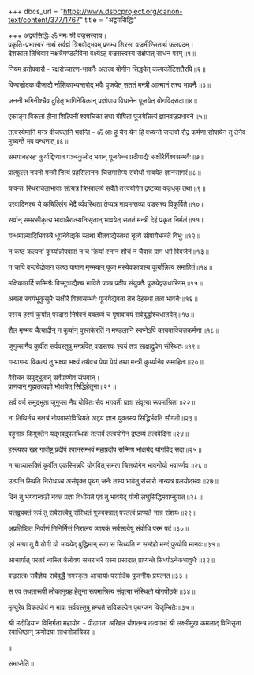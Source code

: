 +++
dbcs_url = "https://www.dsbcproject.org/canon-text/content/377/1767"
title = "अद्वयसिद्धिः"

+++
अद्वयसिद्धिः
ॐ नमः श्री वज्रसत्त्वाय।  
प्रकृति-प्रभास्वरं नाथं सर्वज्ञं त्रिभवोद्भवम्
प्रणम्य शिरसा वज्रमीण्सितार्थ फलप्रदम्।  
देशकाल तिथिवार नक्षत्रैमण्डलैविना
वक्ष्येऽहं वज्रसत्त्वस्य संक्षेपात् साधनं परम्॥१॥

नियम व्रतोपवासै - रक्षरोच्चारण-भावनैः
अतत्त्व योगीन सिद्धयेत् कल्पकोटिशतैरपि॥२॥

विण्वज्रोदक वीजाद्यै र्नासिकाभ्यन्तरोद् भवैः
पूजयेत् सततं मन्त्री आत्मानं तत्त्व भावनैः॥३॥

जननी भगिनीश्चैव दुहितृ भागिनेयिकान्
प्रज्ञोपाय विधानेन पूजयेत् योगविद्सदा॥४॥

एकाङ्ग विकलां हीनां शिल्पिनीं श्वपचिकां तथा
योषितां पूजयेन्नित्यं ज्ञानवज्रप्रभावनै॥५॥

तत्वस्येमानि मन्त्र वीजपदानि भवन्ति - ॐ आः हुं
येन येन हि वध्यन्ते जन्तवो रौद्र कर्मणा
सोपायेन तु तेनैव मुच्यन्ते भव वन्धनात्॥६॥

समयानहरहः कुर्याद्दिव्यान पञ्चकुलोद् भवान्
पूजयेच्च प्रदीपाद्यैः सक्षीरैर्विश्वसम्भवैः॥७॥

प्रात्फुल्ल नयनो मन्त्री नित्यं प्रहसिताननः 
चित्तमारोप्य संवोधौ भावयेत ज्ञानसागरं॥८॥

यावन्तः स्थिराचलाभावाः संत्यत्र त्रिभवालये
सर्वेते तत्त्वयोगेन द्रष्टव्या वज्रधृक् तथा॥९॥

परवादिनश्च ये कचिल्लिंग भेदै र्व्यवस्थिता
तेप्यत्र नावमन्तव्या वज्रसत्त्व विकुर्विते॥१०॥

सर्वान् समरसीकृत्य भावान्नैरात्म्यनिःसृतान्
भावयेत् सततं मन्त्री देहं प्रकृत निर्मलं॥११॥

गन्धमाल्यादिभिवस्त्रै धूपनैवेद्यके स्तथा
गीतवाद्यैस्तथा नृत्यै सोपायैभजते विभुः॥१२॥

न कष्ट कल्पनां कूर्य्यान्नोपवासं न च क्रियां
स्नानं शौचं न चैवात्र ग्राम धर्म विवर्जनं॥१३॥

न चापि वन्दयेद्येवान् काष्ठ पाषाण मृण्मयान्
पूजा मस्येवकायस्य कूर्यान्नित्य समाहितं॥१४॥

मक्षिकाछर्दि सम्मिश्रैः विण्मूत्राद्यैश्च भावितै
पञ्च प्रदीप संयुक्तैः पूजयेद्वज्रधारिणम्॥१५॥

अबला स्वयंभूकुसुमैः सक्षीरै विश्वसम्भवैः
पूजयेद्येवतां तेन देहस्थां तत्व भावनैः॥१६॥

परस्व हरणं कुर्यात् परदारा निषेवनं
वक्तव्यं च मृषावाक्यं सर्वबुद्धांश्चधातयेत्॥१७॥

शैल मृण्मय चैत्यादीन् न कुर्यान् पुस्तकेरतिं
न मण्डलानि स्वप्नेऽपि कायवाक्चित्तकर्मणा॥१८॥

जुगुप्सानैव कुर्वीत सर्ववस्तुषु मन्त्रवित्
वज्रसत्त्वः स्वयं तत्र साक्षाद्रुपेण संस्थितः॥१९॥

गम्यागम्य विकल्पं तु भक्ष्या भक्ष्यं तथैवच
पेया पेयं तथा मन्त्री कुर्य्यानैव समाहितः॥२०॥

वैरोचन समुद्भूतान् सर्वप्राण्येव संभवान्।  
प्राणवान् गुह्यतत्वज्ञो भोक्षयेत् सिद्धिहेतुना॥२१॥

सर्व वर्ण समुद्भुता जुगुप्सा नैव योषितः
सैव भगवती प्रज्ञा संवृत्या रूपमाश्रिता॥२२॥

ना तिथिर्नच नक्षत्रं नोपवासोविधियते
अद्वय ज्ञान युक्तस्य सिद्धिर्भवति सौगती॥२३॥

वहुनात्र किमुक्तेन यद्भवदुपलब्धिकं
तत्सर्वं तत्वयोगेन द्रष्टव्यं तत्ववेदिना॥२४॥

हस्त्यश्व खर गावोष्ट्र प्रदीपं श्वानसम्भवं
महाप्रदीप सम्मिश्र भोक्षयेद् योगविद् सदा॥२५॥

न चाध्यासक्तिं कुर्वीत एकस्मिन्नपि योगवित्
समता चित्तयोगेन भावनीयो भवार्ण्णवः॥२६॥

उत्पत्ति स्थिति निरोधञ्च असंपृक्त पृथग् जनैः
तस्य भावेतु संसारो नान्यत्र प्रलयोद्भवः॥२७॥

दिनं तु भगवान्‍वज्री नक्तं प्रज्ञा विधीयते
एवं तु भावयेद् योगी लघुसिद्धिमवाप्नुयात्॥२८॥

यत्तद्व्यक्तं रूपं तु सर्वसत्त्वेषु संस्थितं
गुरुवक्त्रात् परंतत्वं प्राप्यते नात्र संशयः॥२९॥

अप्रतिष्ठित निर्वाणं निनिर्मित्तं निरालयं
व्यापकं सर्वसत्वेषु संवोधि परमं पदं॥३०॥

एवं मत्वा तु वै योगी यो भावयेद् वुद्धिमान् सदा
स सिध्यति न सन्देहो मन्दं पुण्योपि मानवः॥३१॥

आचार्यात् परतरं नास्ति त्रैलोक्य सचराचरै
यस्य प्रसादात् प्राप्यन्ते सिध्योऽनेकधावुधैः॥३२॥

वज्रसत्वः सर्वैज्ञेयः सर्ववुद्धै नमस्कृतः
आचार्याः परमोदेवः पूजनीयः प्रयत्नत॥३३॥

स एव तथतारूपी लोकानुग्रह हेतुना
रूपमाश्रित्य संवृत्या संस्थितो योगपीठके॥३४॥

मृत्युरेष विकल्पोयं न भावः सर्ववस्तुषु
हन्यते सविकल्पेन पृथग्जन विजृम्भितैः॥३५॥

श्री मदोडियान विनिर्गता महायोग -
पीठागता अखिल योगतन्त्र तत्वगर्भा श्री लक्ष्मीमुख कमलाद् 
विनिसृता स्वाधिष्ठान् क्रमोदया साधनोपायिका॥

॥

समाप्तेति॥

